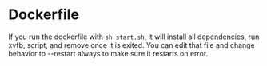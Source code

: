 # Dockerfile
If you run the dockerfile with `sh start.sh`, it will install all dependencies, run xvfb, script, and remove once it is exited. You can edit that file and change behavior to --restart always to make sure it restarts on error.